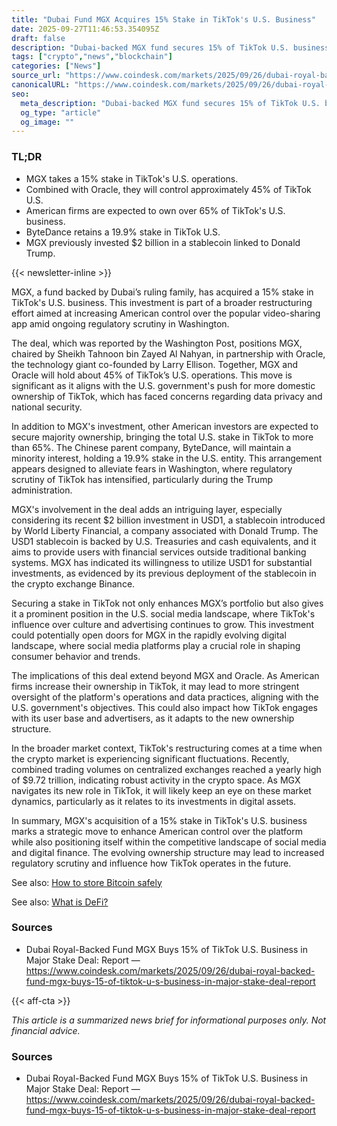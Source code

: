 ```yaml
---
title: "Dubai Fund MGX Acquires 15% Stake in TikTok's U.S. Business"
date: 2025-09-27T11:46:53.354095Z
draft: false
description: "Dubai-backed MGX fund secures 15% of TikTok U.S. business, boosting American control amid regulatory scrutiny."
tags: ["crypto","news","blockchain"]
categories: ["News"]
source_url: "https://www.coindesk.com/markets/2025/09/26/dubai-royal-backed-fund-mgx-buys-15-of-tiktok-u-s-business-in-major-stake-deal-report"
canonicalURL: "https://www.coindesk.com/markets/2025/09/26/dubai-royal-backed-fund-mgx-buys-15-of-tiktok-u-s-business-in-major-stake-deal-report"
seo:
  meta_description: "Dubai-backed MGX fund secures 15% of TikTok U.S. business, boosting American control amid regulatory scrutiny."
  og_type: "article"
  og_image: ""
---
```


### TL;DR
- MGX takes a 15% stake in TikTok's U.S. operations.
- Combined with Oracle, they will control approximately 45% of TikTok U.S.
- American firms are expected to own over 65% of TikTok's U.S. business.
- ByteDance retains a 19.9% stake in TikTok U.S.
- MGX previously invested $2 billion in a stablecoin linked to Donald Trump.

{{< newsletter-inline >}}

MGX, a fund backed by Dubai’s ruling family, has acquired a 15% stake in TikTok's U.S. business. This investment is part of a broader restructuring effort aimed at increasing American control over the popular video-sharing app amid ongoing regulatory scrutiny in Washington.

The deal, which was reported by the Washington Post, positions MGX, chaired by Sheikh Tahnoon bin Zayed Al Nahyan, in partnership with Oracle, the technology giant co-founded by Larry Ellison. Together, MGX and Oracle will hold about 45% of TikTok’s U.S. operations. This move is significant as it aligns with the U.S. government's push for more domestic ownership of TikTok, which has faced concerns regarding data privacy and national security.

In addition to MGX's investment, other American investors are expected to secure majority ownership, bringing the total U.S. stake in TikTok to more than 65%. The Chinese parent company, ByteDance, will maintain a minority interest, holding a 19.9% stake in the U.S. entity. This arrangement appears designed to alleviate fears in Washington, where regulatory scrutiny of TikTok has intensified, particularly during the Trump administration.

MGX's involvement in the deal adds an intriguing layer, especially considering its recent $2 billion investment in USD1, a stablecoin introduced by World Liberty Financial, a company associated with Donald Trump. The USD1 stablecoin is backed by U.S. Treasuries and cash equivalents, and it aims to provide users with financial services outside traditional banking systems. MGX has indicated its willingness to utilize USD1 for substantial investments, as evidenced by its previous deployment of the stablecoin in the crypto exchange Binance.

Securing a stake in TikTok not only enhances MGX’s portfolio but also gives it a prominent position in the U.S. social media landscape, where TikTok's influence over culture and advertising continues to grow. This investment could potentially open doors for MGX in the rapidly evolving digital landscape, where social media platforms play a crucial role in shaping consumer behavior and trends.

The implications of this deal extend beyond MGX and Oracle. As American firms increase their ownership in TikTok, it may lead to more stringent oversight of the platform's operations and data practices, aligning with the U.S. government's objectives. This could also impact how TikTok engages with its user base and advertisers, as it adapts to the new ownership structure.

In the broader market context, TikTok's restructuring comes at a time when the crypto market is experiencing significant fluctuations. Recently, combined trading volumes on centralized exchanges reached a yearly high of $9.72 trillion, indicating robust activity in the crypto space. As MGX navigates its new role in TikTok, it will likely keep an eye on these market dynamics, particularly as it relates to its investments in digital assets.

In summary, MGX's acquisition of a 15% stake in TikTok's U.S. business marks a strategic move to enhance American control over the platform while also positioning itself within the competitive landscape of social media and digital finance. The evolving ownership structure may lead to increased regulatory scrutiny and influence how TikTok operates in the future.

See also: [How to store Bitcoin safely](/pages/how-to-store-bitcoin-safely/)

See also: [What is DeFi?](/pages/what-is-defi/)

### Sources
- Dubai Royal-Backed Fund MGX Buys 15% of TikTok U.S. Business in Major Stake Deal: Report — https://www.coindesk.com/markets/2025/09/26/dubai-royal-backed-fund-mgx-buys-15-of-tiktok-u-s-business-in-major-stake-deal-report

{{< aff-cta >}}

_This article is a summarized news brief for informational purposes only. Not financial advice._

### Sources
- Dubai Royal-Backed Fund MGX Buys 15% of TikTok U.S. Business in Major Stake Deal: Report — https://www.coindesk.com/markets/2025/09/26/dubai-royal-backed-fund-mgx-buys-15-of-tiktok-u-s-business-in-major-stake-deal-report

